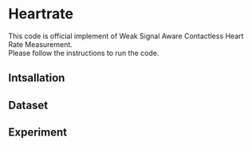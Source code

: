 # Heartrate
This code is official implement of Weak Signal Aware Contactless Heart Rate Measurement.<br>
Please follow the instructions to run the code.<br>
## Intsallation


## Dataset



## Experiment
